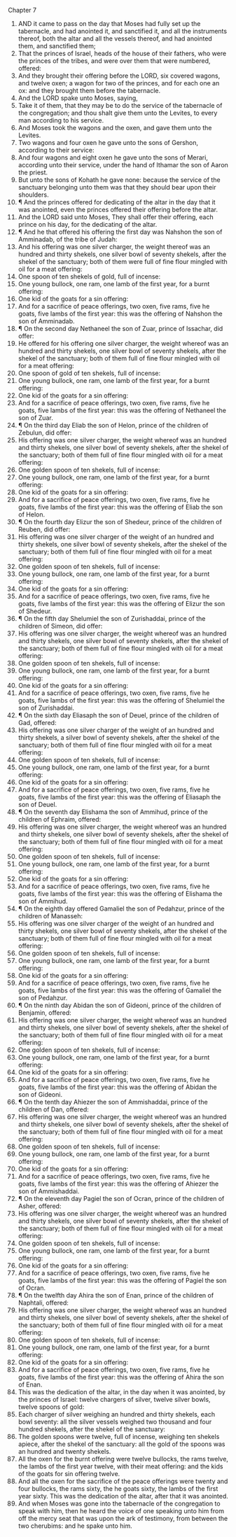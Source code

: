 

Chapter 7

1. AND it came to pass on the day that Moses had fully set up the tabernacle, and had anointed it, and sanctified it, and all the instruments thereof, both the altar and all the vessels thereof, and had anointed them, and sanctified them;
2. That the princes of Israel, heads of the house of their fathers, who were the princes of the tribes, and were over them that were numbered, offered:
3. And they brought their offering before the LORD, six covered wagons, and twelve oxen; a wagon for two of the princes, and for each one an ox: and they brought them before the tabernacle.
4. And the LORD spake unto Moses, saying,
5. Take it of them, that they may be to do the service of the tabernacle of the congregation; and thou shalt give them unto the Levites, to every man according to his service.
6. And Moses took the wagons and the oxen, and gave them unto the Levites.
7. Two wagons and four oxen he gave unto the sons of Gershon, according to their service:
8. And four wagons and eight oxen he gave unto the sons of Merari, according unto their service, under the hand of Ithamar the son of Aaron the priest.
9. But unto the sons of Kohath he gave none: because the service of the sanctuary belonging unto them was that they should bear upon their shoulders.
10. ¶ And the princes offered for dedicating of the altar in the day that it was anointed, even the princes offered their offering before the altar.
11. And the LORD said unto Moses, They shall offer their offering, each prince on his day, for the dedicating of the altar.
12. ¶ And he that offered his offering the first day was Nahshon the son of Amminadab, of the tribe of Judah:
13. And his offering was one silver charger, the weight thereof was an hundred and thirty shekels, one silver bowl of seventy shekels, after the shekel of the sanctuary; both of them were full of fine flour mingled with oil for a meat offering:
14. One spoon of ten shekels of gold, full of incense:
15. One young bullock, one ram, one lamb of the first year, for a burnt offering:
16. One kid of the goats for a sin offering:
17. And for a sacrifice of peace offerings, two oxen, five rams, five he goats, five lambs of the first year: this was the offering of Nahshon the son of Amminadab.
18. ¶ On the second day Nethaneel the son of Zuar, prince of Issachar, did offer:
19. He offered for his offering one silver charger, the weight whereof was an hundred and thirty shekels, one silver bowl of seventy shekels, after the shekel of the sanctuary; both of them full of fine flour mingled with oil for a meat offering:
20. One spoon of gold of ten shekels, full of incense:
21. One young bullock, one ram, one lamb of the first year, for a burnt offering:
22. One kid of the goats for a sin offering:
23. And for a sacrifice of peace offerings, two oxen, five rams, five he goats, five lambs of the first year: this was the offering of Nethaneel the son of Zuar.
24. ¶ On the third day Eliab the son of Helon, prince of the children of Zebulun, did offer:
25. His offering was one silver charger, the weight whereof was an hundred and thirty shekels, one silver bowl of seventy shekels, after the shekel of the sanctuary; both of them full of fine flour mingled with oil for a meat offering:
26. One golden spoon of ten shekels, full of incense:
27. One young bullock, one ram, one lamb of the first year, for a burnt offering:
28. One kid of the goats for a sin offering:
29. And for a sacrifice of peace offerings, two oxen, five rams, five he goats, five lambs of the first year: this was the offering of Eliab the son of Helon.
30. ¶ On the fourth day Elizur the son of Shedeur, prince of the children of Reuben, did offer:
31. His offering was one silver charger of the weight of an hundred and thirty shekels, one silver bowl of seventy shekels, after the shekel of the sanctuary; both of them full of fine flour mingled with oil for a meat offering:
32. One golden spoon of ten shekels, full of incense:
33. One young bullock, one ram, one lamb of the first year, for a burnt offering:
34. One kid of the goats for a sin offering:
35. And for a sacrifice of peace offerings, two oxen, five rams, five he goats, five lambs of the first year: this was the offering of Elizur the son of Shedeur.
36. ¶ On the fifth day Shelumiel the son of Zurishaddai, prince of the children of Simeon, did offer:
37. His offering was one silver charger, the weight whereof was an hundred and thirty shekels, one silver bowl of seventy shekels, after the shekel of the sanctuary; both of them full of fine flour mingled with oil for a meat offering:
38. One golden spoon of ten shekels, full of incense:
39. One young bullock, one ram, one lamb of the first year, for a burnt offering:
40. One kid of the goats for a sin offering:
41. And for a sacrifice of peace offerings, two oxen, five rams, five he goats, five lambs of the first year: this was the offering of Shelumiel the son of Zurishaddai.
42. ¶ On the sixth day Eliasaph the son of Deuel, prince of the children of Gad, offered:
43. His offering was one silver charger of the weight of an hundred and thirty shekels, a silver bowl of seventy shekels, after the shekel of the sanctuary; both of them full of fine flour mingled with oil for a meat offering:
44. One golden spoon of ten shekels, full of incense:
45. One young bullock, one ram, one lamb of the first year, for a burnt offering:
46. One kid of the goats for a sin offering:
47. And for a sacrifice of peace offerings, two oxen, five rams, five he goats, five lambs of the first year: this was the offering of Eliasaph the son of Deuel.
48. ¶ On the seventh day Elishama the son of Ammihud, prince of the children of Ephraim, offered:
49. His offering was one silver charger, the weight whereof was an hundred and thirty shekels, one silver bowl of seventy shekels, after the shekel of the sanctuary; both of them full of fine flour mingled with oil for a meat offering:
50. One golden spoon of ten shekels, full of incense:
51. One young bullock, one ram, one lamb of the first year, for a burnt offering:
52. One kid of the goats for a sin offering:
53. And for a sacrifice of peace offerings, two oxen, five rams, five he goats, five lambs of the first year: this was the offering of Elishama the son of Ammihud.
54. ¶ On the eighth day offered Gamaliel the son of Pedahzur, prince of the children of Manasseh:
55. His offering was one silver charger of the weight of an hundred and thirty shekels, one silver bowl of seventy shekels, after the shekel of the sanctuary; both of them full of fine flour mingled with oil for a meat offering:
56. One golden spoon of ten shekels, full of incense:
57. One young bullock, one ram, one lamb of the first year, for a burnt offering:
58. One kid of the goats for a sin offering:
59. And for a sacrifice of peace offerings, two oxen, five rams, five he goats, five lambs of the first year: this was the offering of Gamaliel the son of Pedahzur.
60. ¶ On the ninth day Abidan the son of Gideoni, prince of the children of Benjamin, offered:
61. His offering was one silver charger, the weight whereof was an hundred and thirty shekels, one silver bowl of seventy shekels, after the shekel of the sanctuary; both of them full of fine flour mingled with oil for a meat offering:
62. One golden spoon of ten shekels, full of incense:
63. One young bullock, one ram, one lamb of the first year, for a burnt offering:
64. One kid of the goats for a sin offering:
65. And for a sacrifice of peace offerings, two oxen, five rams, five he goats, five lambs of the first year: this was the offering of Abidan the son of Gideoni.
66. ¶ On the tenth day Ahiezer the son of Ammishaddai, prince of the children of Dan, offered:
67. His offering was one silver charger, the weight whereof was an hundred and thirty shekels, one silver bowl of seventy shekels, after the shekel of the sanctuary; both of them full of fine flour mingled with oil for a meat offering:
68. One golden spoon of ten shekels, full of incense:
69. One young bullock, one ram, one lamb of the first year, for a burnt offering:
70. One kid of the goats for a sin offering:
71. And for a sacrifice of peace offerings, two oxen, five rams, five he goats, five lambs of the first year: this was the offering of Ahiezer the son of Ammishaddai.
72. ¶ On the eleventh day Pagiel the son of Ocran, prince of the children of Asher, offered:
73. His offering was one silver charger, the weight whereof was an hundred and thirty shekels, one silver bowl of seventy shekels, after the shekel of the sanctuary; both of them full of fine flour mingled with oil for a meat offering:
74. One golden spoon of ten shekels, full of incense:
75. One young bullock, one ram, one lamb of the first year, for a burnt offering:
76. One kid of the goats for a sin offering:
77. And for a sacrifice of peace offerings, two oxen, five rams, five he goats, five lambs of the first year: this was the offering of Pagiel the son of Ocran.
78. ¶ On the twelfth day Ahira the son of Enan, prince of the children of Naphtali, offered:
79. His offering was one silver charger, the weight whereof was an hundred and thirty shekels, one silver bowl of seventy shekels, after the shekel of the sanctuary; both of them full of fine flour mingled with oil for a meat offering:
80. One golden spoon of ten shekels, full of incense:
81. One young bullock, one ram, one lamb of the first year, for a burnt offering:
82. One kid of the goats for a sin offering:
83. And for a sacrifice of peace offerings, two oxen, five rams, five he goats, five lambs of the first year: this was the offering of Ahira the son of Enan.
84. This was the dedication of the altar, in the day when it was anointed, by the princes of Israel: twelve chargers of silver, twelve silver bowls, twelve spoons of gold:
85. Each charger of silver weighing an hundred and thirty shekels, each bowl seventy: all the silver vessels weighed two thousand and four hundred shekels, after the shekel of the sanctuary:
86. The golden spoons were twelve, full of incense, weighing ten shekels apiece, after the shekel of the sanctuary: all the gold of the spoons was an hundred and twenty shekels.
87. All the oxen for the burnt offering were twelve bullocks, the rams twelve, the lambs of the first year twelve, with their meat offering: and the kids of the goats for sin offering twelve.
88. And all the oxen for the sacrifice of the peace offerings were twenty and four bullocks, the rams sixty, the he goats sixty, the lambs of the first year sixty.  This was the dedication of the altar, after that it was anointed.
89. And when Moses was gone into the tabernacle of the congregation to speak with him, then he heard the voice of one speaking unto him from off the mercy seat that was upon the ark of testimony, from between the two cherubims: and he spake unto him.
